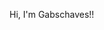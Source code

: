 Hi, I'm Gabschaves!! 

<!--
**Gabschaves/Gabschaves** is a ✨ _special_ ✨ repository because its `README.md` (this file) appears on your GitHub profile.

Here are some ideas to get you started:

- 🔭 I’m currently open to work
- 🌱 I’m currently learning Java Spring boot
- 📫 How to reach me: gabriel11schaves@gmail.com
-->
